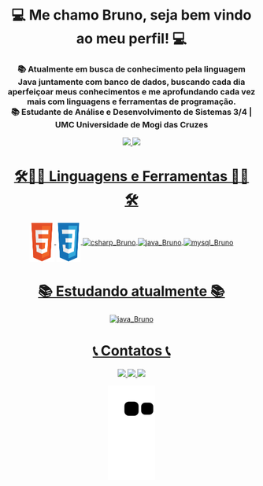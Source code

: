 <div align=center><h1>
 💻 Me chamo Bruno, seja bem vindo ao meu perfil! 💻
 </h1>
 
 <h3>📚 Atualmente em busca de conhecimento pela linguagem Java juntamente com banco de dados, buscando cada dia aperfeiçoar meus conhecimentos e me aprofundando cada vez mais com linguagens e ferramentas de programação. <br>
 📚 Estudante de Análise e Desenvolvimento de Sistemas 3/4 | UMC Universidade de Mogi das Cruzes <br>
 </div>
 </h3>
 
 <div align=center>
  <a href="https://github.com/brunoaxlrose/brunoaxlrose ">
  <img height="165em" src="https://github-readmestats.vercel.app/apiusername=brunoaxlrose&show_icons=true&theme=dracula&include_all_commits=true&count_private=true"/>
  <img height="165em" src="https://github-readme-stats.vercel.app/api/top-langs/?username=brunoaxlrose&layout=compact&langs_count=7&theme=dracula"/>
</div>


<div align=center>
 <h1>
  🛠️👨‍💻 Linguagens e Ferramentas 👨‍💻🛠️ <br/>
 </h1>
 <img align= "center"  alt="html_Bruno" height="80" width="50" src="https://raw.githubusercontent.com/devicons/devicon/master/icons/html5/html5-original.svg">
 <img align= "center"  alt="css_Bruno" height="80" width="50" src="https://raw.githubusercontent.com/devicons/devicon/master/icons/css3/css3-original.svg">
 <img align= "center"  alt="csharp_Bruno" height="80" width="50"  src="https://cdn.jsdelivr.net/gh/devicons/devicon/icons/csharp/csharp-original.svg" />
 <img align= "center"  alt="java_Bruno" height="80" width="50" src="https://cdn.jsdelivr.net/gh/devicons/devicon/icons/java/java-original.svg" />        
 <img align= "center"  alt="mysql_Bruno" height="80" width="50" src="https://cdn.jsdelivr.net/gh/devicons/devicon/icons/mysql/mysql-original.svg" />
                             
 </div>
 <div align=center>
  <h1>
  📚 Estudando atualmente 📚 <br/>
 </h1>
 <img align= "center"  alt="java_Bruno" height="80" width="50" src="https://cdn.jsdelivr.net/gh/devicons/devicon/icons/java/java-original.svg" /> 
 </div>
 
<div align="center">
 <h1>
📞 Contatos 📞 
 </h1>
 
<a href="https://www.linkedin.com/in/bruno-oliveira-91165122b/" alt="Linkedin" target="_blank">
  	<img src="https://img.shields.io/badge/LinkedIn-0077B5?style=for-the-badge&logo=linkedin&logoColor=white" target="_blank">
</a>
  <a href="https://wa.me/+5511915643421" alt="WhatsApp" target="_blank">
  	<img src="https://img.shields.io/badge/WhatsApp-25D366?style=for-the-badge&logo=whatsapp&logoColor=white" target="_blank">
</a>
  <a href="mailto:brunoaxlrose8@gmail.com" alt="Gmail" target="_blank">
  	<img src="https://img.shields.io/badge/Gmail-D14836?style=for-the-badge&logo=gmail&logoColor=white" target="_blank">
</a>
  
 

![Snake animation](https://github.com/brunoaxlrose/brunoaxlrose/blob/output/github-contribution-grid-snake.svg)
 
 
